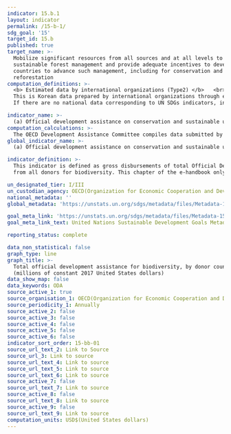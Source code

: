 ```yaml
---
indicator: 15.b.1
layout: indicator
permalink: /15-b-1/
sdg_goal: '15'
target_id: 15.b
published: true
target_name: >-
  Mobilize significant resources from all sources and at all levels to finance
  sustainable forest management and provide adequate incentives to developing
  countries to advance such management, including for conservation and
  reforestation
computation_definitions: >-
  <b> Estimated data by international organizations (Type2) </b>   <br>
  This is Korean data prepared by international organizations through estimation and modeling. <br>
  If there are no national data corresponding to UN SDGs indicators, international data are available for monitoring.

indicator_name: >-
  (a) Official development assistance on conservation and sustainable use of biodiversity, and (b) revenue generated and finance mobilized from biodiversity-relevant economic instruments
computation_calculations: >-
  The OECD Development Assistance Committee compiles data submitted by state members and other donors
global_indicator_name: >-
  (a) Official development assistance on conservation and sustainable use of biodiversity, and (b) revenue generated and finance mobilized from biodiversity-relevant economic instruments

indicator_definition: >-
  This indicator is defined as gross disbursements of total Official Development Assistance (ODA) 
  from all donors for biodiversity. This chapter of the e-handbook only covers the ODA part of the indicator. 

un_designated_tier: I/III
un_custodian_agency: OECD(Organization for Economic Cooperation and Development)
national_metadata: ''
global_metadata: 'https://unstats.un.org/sdgs/metadata/files/Metadata-15-0b-01.pdf'

goal_meta_link: 'https://unstats.un.org/sdgs/metadata/files/Metadata-15-0b-01.pdf'
goal_meta_link_text: United Nations Sustainable Development Goals Metadata (PDF 4.0 MB)

reporting_status: complete

data_non_statistical: false
graph_type: line
graph_title: >-
  Total official development assistance for biodiversity, by donor countries
  (millions of constant 2017 United States dollars)
data_show_map: false
data_keywords: ODA
source_active_1: true
source_organisation_1: OECD(Organization for Economic Cooperation and Development)
source_periodicity_1: Annually
source_active_2: false
source_active_3: false
source_active_4: false
source_active_5: false
source_active_6: false
indicator_sort_order: 15-bb-01
source_url_text_2: Link to Source
source_url_3: Link to source
source_url_text_4: Link to source
source_url_text_5: Link to source
source_url_text_6: Link to source
source_active_7: false
source_url_text_7: Link to source
source_active_8: false
source_url_text_8: Link to source
source_active_9: false
source_url_text_9: Link to source
computation_units: USD$(United States dollars)
---
```

